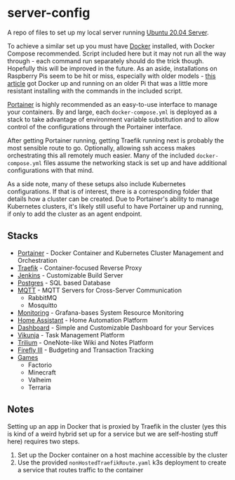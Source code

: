 # server-config

A repo of files to set up my local server running [Ubuntu 20.04 Server](https://ubuntu.com/server/docs/installation).

To achieve a similar set up you must have [Docker](https://docs.docker.com/get-docker/) installed, with Docker Compose recommended. Script included here but it may not run all the way through - each command run separately should do the trick though. Hopefully this will be improved in the future. As an aside, installations on Raspberry Pis seem to be hit or miss, especially with older models - [this article](https://withblue.ink/2019/07/13/yes-you-can-run-docker-on-raspbian.html#:~:text=Turns%20out%20there's%20plenty%20of,can%20also%20install%20Docker%20Compose.) got Docker up and running on an older Pi that was a little more resistant installing with the commands in the included script.

[Portainer](https://www.portainer.io/) is highly recommended as an easy-to-use interface to manage your containers. By and large, each `docker-compose.yml` is deployed as a stack to take advantage of environment variable substitution and to allow control of the configurations through the Portainer interface.

After getting Portainer running, getting Traefik running next is probably the most sensible route to go. Optionally, allowing ssh access makes orchestrating this all remotely much easier. Many of the included `docker-compose.yml` files assume the networking stack is set up and have additional configurations with that mind.

As a side note, many of these setups also include Kubernetes configurations. If that is of interest, there is a corresponding folder that details how a cluster can be created. Due to Portainer's ability to manage Kubernetes clusters, it's likely still useful to have Portainer up and running, if only to add the cluster as an agent endpoint.

## Stacks

- [Portainer](./portainer) - Docker Container and Kubernetes Cluster Management and Orchestration
- [Traefik](./traefik) - Container-focused Reverse Proxy
- [Jenkins](./jenkins) - Customizable Build Server
- [Postgres](./postgres) - SQL based Database
- [MQTT](./mqtt) - MQTT Servers for Cross-Server Communication
  - RabbitMQ
  - Mosquitto
- [Monitoring](./monitor) - Grafana-bases System Resource Monitoring
- [Home Assistant](./homeassistant) - Home Automation Platform
- [Dashboard](./dashboard) - Simple and Customizable Dashboard for your Services
- [Vikunja](./vikunja) - Task Management Platform
- [Trilium](./trilium) - OneNote-like Wiki and Notes Platform
- [Firefly III](./fireflyiii) - Budgeting and Transaction Tracking
- [Games](./games)
  - Factorio
  - Minecraft
  - Valheim
  - Terraria

## Notes

Setting up an app in Docker that is proxied by Traefik in the cluster (yes this is kind of a weird hybrid set up for a service but we are self-hosting stuff here) requires two steps.

1. Set up the Docker container on a host machine accessible by the cluster
2. Use the provided `nonHostedTraefikRoute.yaml` k3s deployment to create a service that routes traffic to the container